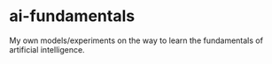 # ai-fundamentals
My own models/experiments on the way to learn the fundamentals of artificial intelligence.
